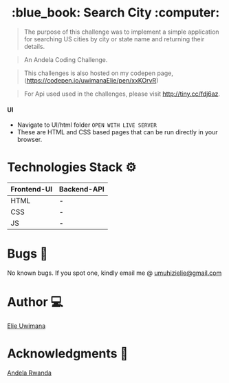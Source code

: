 
<h1 align="center"> :blue_book: Search City :computer: </h1>

> The purpose of this challenge was to implement a simple application for searching US cities by city or state name and returning their details.

> An Andela Coding Challenge.

>This challenges is also hosted on my codepen page, (https://codepen.io/uwimanaElie/pen/xxKOrvR)

> For Api used used in the challenges, please visit http://tiny.cc/fdj6az.

#### UI
 - Navigate to UI/html folder `OPEN WITH LIVE SERVER`
 - These are HTML and CSS based pages that can be run directly in your browser.



# Technologies Stack :gear:
| Frontend-UI | Backend-API    |
| ---------   | -----------    |
| HTML        |     -          |
| CSS         |     -          |
| JS          |     -          |


# Bugs :bug:
No known bugs.
If you spot one, kindly email me @ umuhizielie@gmail.com
# Author :computer:

 [Elie Uwimana](https://github.com/UwimanaMuhiziElie)

# Acknowledgments :bow:
[Andela Rwanda](https://www.andela.com)
